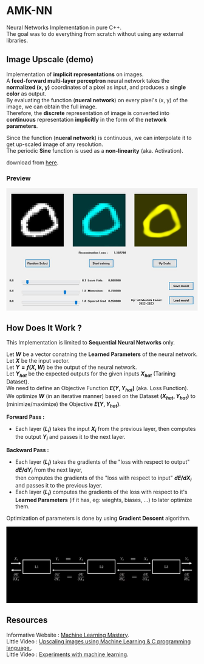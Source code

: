 # AMK-NN
Neural Networks Implementation in pure C++.  
The goal was to do everything from scratch without using any external libraries.  

## Image Upscale (demo)
  
Implementation of **implicit representations** on images.  
A **feed-forward multi-layer perceptron** neural network takes the **normalized (x, y)** coordinates of a pixel as input, and produces a **single color** as output.  
By evaluating the function (**nueral network**) on every pixel's (x, y) of the image, we can obtain the full image.  
Therefore, the **discrete** representation of image is converted into **continuous** representation **implicitly** in the form of the **network parameters**.  
  
Since the function (**nueral network**) is continuous, we can interpolate it to get up-scaled image of any resolution.  
The periodic **Sine** function is used as a **non-linearity** (aka. Activation).  

download from [here](https://mega.nz/file/pM0UnBxZ#bbUbsSVTP682dloHIIiZceuk7KeqJ2vdmD0oJAcH7Ys).  

### Preview
![Demo Screenshot](./screenshot.jpg)
  
## How Does It Work ?
This Implementation is limited to **Sequential Neural Networks** only.  
  
Let **$`W`$** be a vector conatning the **Learned Parameters** of the neural network.  
Let **$`X`$** be the input vector.  
Let **$`Y=f(X, W)`$** be the output of the neural network.  
Let **$`Y_{hat}`$** be the expected outputs for the given inputs **$`X_{hat}`$** (Tarining Dataset).  
We need to define an Objective Function **$`E(Y, Y_{hat})`$** (aka. Loss Function).  
We optimize **$`W`$** (in an iterative manner) based on the Dataset **$`(X_{hat}, Y_{hat})`$** to (minimize/maximize) the Objective **$`E(Y, Y_{hat})`$**.  
  
**Forward Pass :**  
  
- Each layer **$`(L_{i})`$** takes the input **$`X_{i}`$** from the previous layer, then computes the output **$`Y_{i}`$** and passes it to the next layer.  
  
**Backward Pass :**  
  
- Each layer **$`(L_{i})`$** takes the gradients of the "loss with respect to output" **$`dE/dY_{i}`$** from the next layer,  
  then computes the gradients of the "loss with respect to input" **$`dE/dX_{i}`$** and passes it to the previous layer.  
- Each layer **$`(L_{i})`$** computes the gradients of the loss with respect to it's **Learned Parameters** (if it has, eg: wieghts, biases, ...) to later optimize them.  
  
Optimization of parameters is done by using **Gradient Descent** algorithm.   
  
![Sequential Neural Network](./sequential_network.jpg)

## Resources
  
Informative Website : [Machine Learning Mastery](https://machinelearningmastery.com/).  
Little Video : [Upscaling images using Machine Learning & C programming language.](https://youtu.be/ZjxPPvqNp3k?si=xW6iXvHBKnOr0JmR).  
Little Video : [Experiments with machine learning](https://youtu.be/hfMk-kjRv4c?si=zg8HbLHG3dDaQ9Uq).  